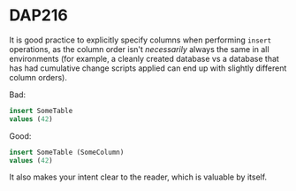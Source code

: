 ﻿# DAP216

It is good practice to explicitly specify columns when performing `insert` operations, as the column order isn't *necessarily* always
the same in all environments (for example, a cleanly created database vs a database that has had cumulative change scripts applied
can end up with slightly different column orders).

Bad:

``` sql
insert SomeTable
values (42)
```

Good:

``` sql
insert SomeTable (SomeColumn)
values (42)
```

It also makes your intent clear to the reader, which is valuable by itself.